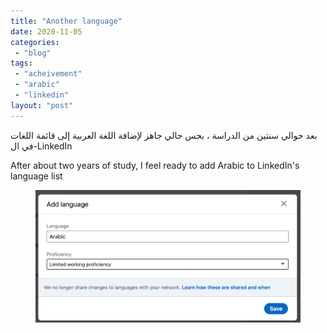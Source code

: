```yaml
---
title: "Another language"
date: 2020-11-05
categories: 
 - "blog"
tags: 
 - "acheivement"
 - "arabic"
 - "linkedin"
layout: "post"
---
```


<!-- wp:paragraph -->
بعد حوالي سنتين من الدراسة ، بحس حالي جاهز لإضافة اللغة العربية إلى قائمة اللغات في ال-LinkedIn 


<!-- /wp:paragraph -->

<!-- wp:paragraph -->
After about two years of study, I feel ready to add Arabic to LinkedIn's language list


<!-- /wp:paragraph -->

<!-- wp:image {"id":3679,"sizeSlug":"large","linkDestination":"none"} -->
<figure class="wp-block-image size-large"><img src="/assets/img/2020/11/image.png" alt="" class="wp-image-3679"></figure>
<!-- /wp:image -->
